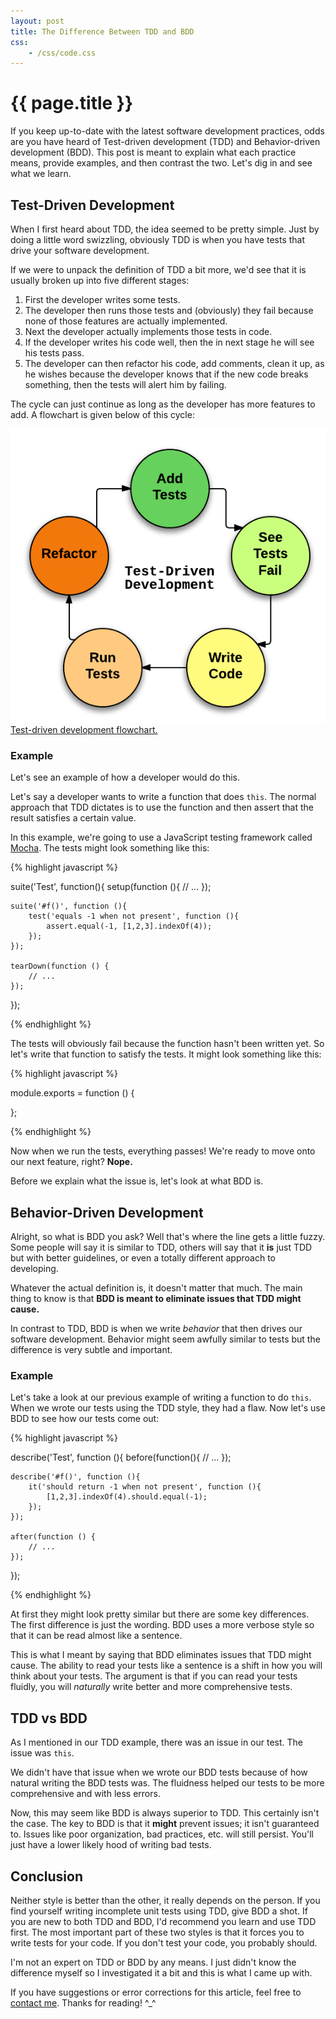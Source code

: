 ```yaml
---
layout: post
title: The Difference Between TDD and BDD
css:
    - /css/code.css
---
```


{{ page.title }}
================

If you keep up-to-date with the latest software development practices, odds are
you have heard of Test-driven development (TDD) and Behavior-driven development
(BDD). This post is meant to explain what each practice means, provide examples,
and then contrast the two. Let's dig in and see what we learn.

## Test-Driven Development

When I first heard about TDD, the idea seemed to be pretty simple. Just by doing
a little word swizzling, obviously TDD is when you have tests that drive your
software development.

If we were to unpack the definition of TDD a bit more, we'd see that it is
usually broken up into five different stages:

1. First the developer writes some tests.
2. The developer then runs those tests and (obviously) they fail because none of
   those features are actually implemented.
3. Next the developer actually implements those tests in code.
4. If the developer writes his code well, then the in next stage he will see his
   tests pass.
5. The developer can then refactor his code, add comments, clean it up, as
   he wishes because the developer knows that if the new code breaks something,
   then the tests will alert him by failing.
    
The cycle can just continue as long as the developer has more features to add. A
flowchart is given below of this cycle:

<div class="gallery one">
    <a href="/img/tdd-vs-bdd/tdd-flowchart.png" title="Test-driven development flowchart.">
        <img src="/img/tdd-vs-bdd/tdd-flowchart.png">
        <span>Test-driven development flowchart.</span>
    </a>
</div>

### Example

Let's see an example of how a developer would do this.

Let's say a developer wants to write a function that does `this`. The normal
approach that TDD dictates is to use the function and then assert that the
result satisfies a certain value.

In this example, we're going to use a JavaScript testing framework called
[Mocha](http://visionmedia.github.io/mocha/). The tests might look something
like this:

{% highlight javascript %}

suite('Test', function(){
    setup(function (){
        // ...
    });

    suite('#f()', function (){
        test('equals -1 when not present', function (){
            assert.equal(-1, [1,2,3].indexOf(4));
        });
    });

    tearDown(function () {
        // ...
    });
});

{% endhighlight %}

The tests will obviously fail because the function hasn't been written yet. So
let's write that function to satisfy the tests. It might look something like
this:

{% highlight javascript %}

module.exports = function () {
    
};

{% endhighlight %}

Now when we run the tests, everything passes! We're ready to move onto our next
feature, right? **Nope.**

Before we explain what the issue is, let's look at what BDD is.

## Behavior-Driven Development

Alright, so what is BDD you ask? Well that's where the line gets a little fuzzy.
Some people will say it is similar to TDD, others will say that it **is** just
TDD but with better guidelines, or even a totally different approach to
developing.

Whatever the actual definition is, it doesn't matter that much. The main thing
to know is that **BDD is meant to eliminate issues that TDD might cause.**

In contrast to TDD, BDD is when we write *behavior* that then drives our
software development. Behavior might seem awfully similar to tests but the
difference is very subtle and important.

### Example

Let's take a look at our previous example of writing a function to do
`this`. When we wrote our tests using the TDD style, they had a flaw. Now let's
use BDD to see how our tests come out:

{% highlight javascript %}

describe('Test', function (){
    before(function(){
        // ...
    });

    describe('#f()', function (){
        it('should return -1 when not present', function (){
            [1,2,3].indexOf(4).should.equal(-1);
        });
    });

    after(function () {
        // ...
    });
});

{% endhighlight %}

At first they might look pretty similar but there are some key differences. The
first difference is just the wording. BDD uses a more verbose style so that it
can be read almost like a sentence.

This is what I meant by saying that BDD eliminates issues that TDD might cause.
The ability to read your tests like a sentence is a shift in how you will think
about your tests. The argument is that if you can read your tests fluidly, you
will *naturally* write better and more comprehensive tests.

## TDD vs BDD

As I mentioned in our TDD example, there was an issue in our test. The issue was
`this`.

We didn't have that issue when we wrote our BDD tests because of how natural
writing the BDD tests was. The fluidness helped our tests to be more
comprehensive and with less errors.

Now, this may seem like BDD is always superior to TDD. This certainly isn't the
case. The key to BDD is that it **might** prevent issues; it isn't guaranteed
to. Issues like poor organization, bad practices, etc. will still persist.
You'll just have a lower likely hood of writing bad tests.

## Conclusion

Neither style is better than the other, it really depends on the person. If you
find yourself writing incomplete unit tests using TDD, give BDD a shot. If you
are new to both TDD and BDD, I'd recommend you learn and use TDD first. The most
important part of these two styles is that it forces you to write tests for your
code. If you don't test your code, you probably should.

I'm not an expert on TDD or BDD by any means. I just didn't know the difference
myself so I investigated it a bit and this is what I came up with.

If you have suggestions or error corrections for this article, feel free to
[contact me](/about#contact). Thanks for reading! ^_^
